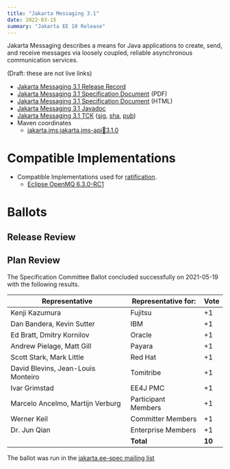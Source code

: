 ```yaml
---
title: "Jakarta Messaging 3.1"
date: 2022-03-15
summary: "Jakarta EE 10 Release"
---
```


Jakarta Messaging describes a means for Java applications to create, send, and receive messages via loosely coupled, reliable asynchronous communication services.

(Draft:  these are not live links)
* [Jakarta Messaging 3.1 Release Record](https://projects.eclipse.org/projects/ee4j.messaging/releases/3.1.0)
* [Jakarta Messaging 3.1 Specification Document](./jakarta-messaging-spec-3.1.pdf) (PDF)
* [Jakarta Messaging 3.1 Specification Document](./jakarta-messaging-spec-3.1.html) (HTML)
* [Jakarta Messaging 3.1 Javadoc](./apidocs)
* [Jakarta Messaging 3.1 TCK](https://download.eclipse.org/jakartaee/messaging/3.1/jakarta-messaging-tck-3.1.0.zip)  ([sig](https://download.eclipse.org/jakartaee/messaging/3.1/jakarta-messaging-tck-3.1.0.zip.sig),  [sha](https://download.eclipse.org/jakartaee/messaging/3.1/jakarta-messaging-tck-3.1.0.zip.sha256),  [pub](https://raw.githubusercontent.com/jakartaee/specification-committee/master/jakartaee-spec-committee.pub))
* Maven coordinates
  * [jakarta.jms:jakarta.jms-api:jar:3.1.0](https://search.maven.org/artifact/jakarta.jms/jakarta.jms-api/3.1.0/jar)

# Compatible Implementations

* Compatible Implementations used for [ratification](https://www.eclipse.org/projects/efsp/?version=1.2#efsp-ratification).
  * [Eclipse OpenMQ 6.3.0-RC1](https://jakarta.oss.sonatype.org/content/repositories/staging/org/glassfish/mq/mq-distribution/6.3.0-RC1/mq-distribution-6.3.0-RC1.zip)

# Ballots

## Release Review


## Plan Review

The Specification Committee Ballot concluded successfully on 2021-05-19 with the following results.

| Representative                                 | Representative for: |  Vote   |
|------------------------------------------------|---------------------|---------|
| Kenji Kazumura                                 | Fujitsu             |   +1    |
| Dan Bandera, Kevin Sutter                      | IBM                 |   +1    |
| Ed Bratt, Dmitry Kornilov                      | Oracle              |   +1    |
| Andrew Pielage, Matt Gill                      | Payara              |   +1    |
| Scott Stark, Mark Little                       | Red Hat             |   +1    |
| David Blevins, Jean-Louis Monteiro             | Tomitribe           |   +1    |
| Ivar Grimstad                                  | EE4J PMC            |   +1    |
| Marcelo Ancelmo, Martijn Verburg               | Participant Members |   +1    |
| Werner Keil                                    | Committer Members   |   +1    |
| Dr. Jun Qian                                   | Enterprise Members  |   +1    |
|                                                | **Total**           | **10**  |

The ballot was run in the [jakarta.ee-spec mailing list](https://www.eclipse.org/lists/jakarta.ee-spec/msg01793.html)
